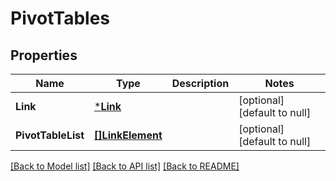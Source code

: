 # PivotTables

## Properties
Name | Type | Description | Notes
------------ | ------------- | ------------- | -------------
**Link** | [***Link**](Link.md) |  | [optional] [default to null]
**PivotTableList** | [**[]LinkElement**](LinkElement.md) |  | [optional] [default to null]

[[Back to Model list]](../README.md#documentation-for-models) [[Back to API list]](../README.md#documentation-for-api-endpoints) [[Back to README]](../README.md)


